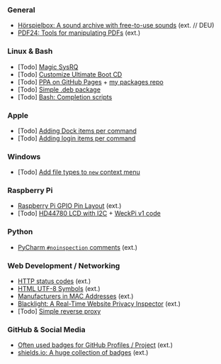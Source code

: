 ### General

- [Hörspielbox: A sound archive with free-to-use sounds](https://www.hoerspielbox.de/) (ext. // DEU)
- [PDF24: Tools for manipulating PDFs](https://tools.pdf24.org/) (ext.)

### Linux & Bash

- [Todo] [Magic SysRQ](https://wiki.ubuntuusers.de/Magic_SysRQ/)
- [Todo] [Customize Ultimate Boot CD](https://wiki.ubuntuusers.de/Howto/Ultimate_Boot_CD_unter_Ubuntu_anpassen/)
- [Todo] [PPA on GitHub Pages](https://assafmo.github.io/2019/05/02/ppa-repo-hosted-on-github.html) + [my packages repo](https://github.com/bennetrr/packages/)
- [Todo] [Simple .deb package](https://linuxconfig.org/easy-way-to-create-a-debian-package-and-local-package-repository/)
- [Todo] [Bash: Completion scripts](https://opensource.com/article/18/3/creating-bash-completion-script/)

### Apple

- [Todo] [Adding Dock items per command](https://apple.stackexchange.com/a/255665)
- [Todo] [Adding login items per command](https://apple.stackexchange.com/a/230201)

### Windows

- [Todo] [Add file types to `new` context menu](https://praxistipps.chip.de/rechtsklick-neu-dateitypen-im-kontextmenue-erstellen-und-aendern_20419/)

### Raspberry Pi

- [Raspberry Pi GPIO Pin Layout](https://pinout.xyz/) (ext.)
- [Todo] [HD44780 LCD with I2C](https://tutorials-raspberrypi.de/hd44780-lcd-display-per-i2c-mit-dem-raspberry-pi-ansteuern/) + [WeckPi v1 code](https://github.com/bennetrr/weckpi/tree/archive/v1/weckpi-base/)

### Python

- [PyCharm `#noinspection` comments](https://www.jetbrains.com/help/pycharm/disabling-and-enabling-inspections.html#comments-ref) (ext.)

### Web Development / Networking

- [HTTP status codes](https://en.wikipedia.org/wiki/List_of_HTTP_status_codes) (ext.)
- [HTML UTF-8 Symbols](https://www.toptal.com/designers/htmlarrows/arrows/) (ext.)
- [Manufacturers in MAC Addresses](https://standards-oui.ieee.org/oui/oui.txt) (ext.)
- [Blacklight: A Real-Time Website Privacy Inspector](https://themarkup.org/blacklight/) (ext.)
- [Todo] [Simple reverse proxy](https://medium.com/nerd-for-tech/how-to-host-multiple-websites-on-a-single-server-c2a94a45feb9)

### GitHub & Social Media

- [Often used badges for GitHub Profiles / Project](https://github.com/Envoy-VC/awesome-badges/) (ext.)
- [shields.io: A huge collection of badges](https://shields.io/) (ext.)